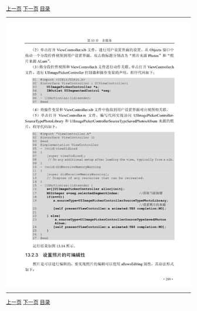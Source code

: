 [上一页](300.md) [下一页](302.md) [目录](../README.md)

***

![301](../images/301.png)

***

[上一页](300.md) [下一页](302.md) [目录](../README.md)